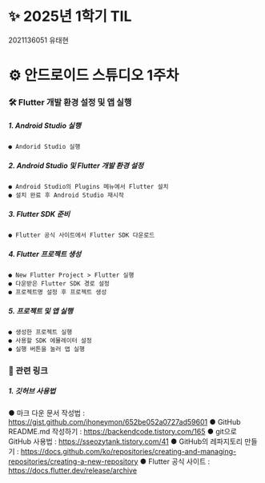 # ✨ 2025년 1학기 TIL
2021136051 유태현

# ⚙ 안드로이드 스튜디오 1주차
### 🛠️ Flutter 개발 환경 설정 및 앱 실행
##### 1. Android Studio 실행
    ● Andorid Studio 실행
##### 2. Android Studio 및 Flutter 개발 환경 설정
    ● Android Studio의 Plugins 메뉴에서 Flutter 설치
    ● 설치 완료 후 Android Studio 재시작
##### 3. Flutter SDK 준비
    ● Flutter 공식 사이트에서 Flutter SDK 다운로드
##### 4. Flutter 프로젝트 생성
    ● New Flutter Project > Flutter 실행
    ● 다운받은 Flutter SDK 경로 설정
    ● 프로젝트명 설정 후 프로젝트 생성    
##### 5. 프로젝트 및 앱 실행
    ● 생성한 프로젝트 실행
    ● 사용할 SDK 에뮬레이터 설정
    ● 실행 버튼을 눌러 앱 실행

### 🔗 관련 링크
##### 1. 깃허브 사용법
● 마크 다운 문서 작성법 : <https://gist.github.com/ihoneymon/652be052a0727ad59601>
● GitHub README.md 작성하기 : <https://backendcode.tistory.com/165>
● git으로 GitHub 사용법 : <https://sseozytank.tistory.com/41>
● GitHub의 레파지토리 만들기 : <https://docs.github.com/ko/repositories/creating-and-managing-repositories/creating-a-new-repository>
● Flutter 공식 사이트 :  <https://docs.flutter.dev/release/archive>


